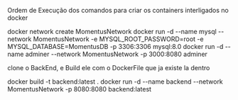 Ordem de Execução dos comandos para criar os containers interligados no docker

docker network create MomentusNetwork
docker run -d --name mysql --network MomentusNetwork -e MYSQL_ROOT_PASSWORD=root -e MYSQL_DATABASE=MomentusDB -p 3306:3306 mysql:8.0
docker run -d --name adminer  --network MomentusNetwork -p 3000:8080 adminer

clone o BackEnd, e Build ele com o DockerFile que ja existe la dentro

docker build -t backend:latest .
docker run -d --name backend --network MomentusNetwork -p 8080:8080 backend:latest
